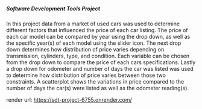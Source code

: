 ##### Software Development Tools Project

In this project data from a market of used cars was used to determine different factors that influenced the price of each car listing. The price of each car model can be compared by year using the drop down, as well as the specific year(s) of each model using the slider icon. The next drop down determines how distribution of price varies depending on transmission, cylinders, type, and condition. Each variable can be chosen from the drop down to compare the price of each cars specifications. Lastly a drop down for odometer and number of days the car was listed was used to determine how distribution of price varies between those two constraints. A scatterplot shows the variations in price compared to the number of days the car(s) were listed as well as the odometer reading(s). 

render url: https://sdt-project-6755.onrender.com/
